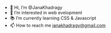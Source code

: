 - 👋 Hi, I’m @JanaKhadragy
- 👀 I’m interested in web evelopment
- 📚 I’m currently learning CSS & Javascript
- 📫 How to reach me janakhadragy@gmail.com

<!---
JanaKhadragy/JanaKhadragy is a ✨ special ✨ repository because its `README.md` (this file) appears on your GitHub profile.
You can click the Preview link to take a look at your changes.
--->
